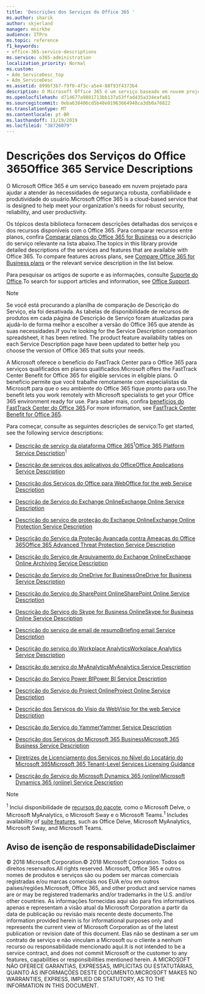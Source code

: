 ```yaml
---
title: 'Descrições dos Serviços do Office 365 '
ms.author: sharik
author: skjerland
manager: mnirkhe
audience: ITPro
ms.topic: reference
f1_keywords:
- office-365-service-descriptions
ms.service: o365-administration
localization_priority: Normal
ms.custom:
- Adm_ServiceDesc_top
- Adm_ServiceDesc
ms.assetid: 899bf3b7-f9f0-4f3c-a5e4-88f93f4373b4
description: O Microsoft Office 365 é um serviço baseado em nuvem projetado para ajudar a atender às necessidades de segurança robusta, confiabilidade e produtividade do usuário.
ms.openlocfilehash: d714677a9881713bb137a53ffad435a334eafa81
ms.sourcegitcommit: 0eba638406cd5b48e01963664948ca3db0a76822
ms.translationtype: MT
ms.contentlocale: pt-BR
ms.lasthandoff: 11/19/2019
ms.locfileid: "38726079"
---
```

# <a name="office-365-service-descriptions"></a><span data-ttu-id="ddd51-103">Descrições dos Serviços do Office 365</span><span class="sxs-lookup"><span data-stu-id="ddd51-103">Office 365 Service Descriptions</span></span> 

<span data-ttu-id="ddd51-104">O Microsoft Office 365 é um serviço baseado em nuvem projetado para ajudar a atender às necessidades de segurança robusta, confiabilidade e produtividade do usuário.</span><span class="sxs-lookup"><span data-stu-id="ddd51-104">Microsoft Office 365 is a cloud-based service that is designed to help meet your organization's needs for robust security, reliability, and user productivity.</span></span> 
  
<span data-ttu-id="ddd51-p101">Os tópicos desta biblioteca fornecem descrições detalhadas dos serviços e dos recursos disponíveis com o Office 365. Para comparar recursos entre planos, confira [Comparar planos do Office 365 for Business](https://go.microsoft.com/fwlink/?LinkID=799177&amp;clcid=0x409) ou a descrição do serviço relevante na lista abaixo.</span><span class="sxs-lookup"><span data-stu-id="ddd51-p101">The topics in this library provide detailed descriptions of the services and features that are available with Office 365. To compare features across plans, see [Compare Office 365 for Business plans](https://go.microsoft.com/fwlink/?LinkID=799177&amp;clcid=0x409) or the relevant service description in the list below.</span></span> 
  
<span data-ttu-id="ddd51-107">Para pesquisar os artigos de suporte e as informações, consulte [Suporte do Office](https://support.office.com/).</span><span class="sxs-lookup"><span data-stu-id="ddd51-107">To search for support articles and information, see [Office Support](https://support.office.com/).</span></span>
  
> [!NOTE]
> <span data-ttu-id="ddd51-p102">Se você está procurando a planilha de comparação de Descrição do Serviço, ela foi desativada. As tabelas de disponibilidade de recursos de produtos em cada página de Descrição de Serviço foram atualizadas para ajudá-lo de forma melhor a escolher a versão do Office 365 que atende às suas necessidades.</span><span class="sxs-lookup"><span data-stu-id="ddd51-p102">If you're looking for the Service Description comparison spreadsheet, it has been retired. The product feature availability tables on each Service Description page have been updated to better help you choose the version of Office 365 that suits your needs.</span></span> 
  
<span data-ttu-id="ddd51-110">A Microsoft oferece o benefício do FastTrack Center para o Office 365 para serviços qualificados em planos qualificados.</span><span class="sxs-lookup"><span data-stu-id="ddd51-110">Microsoft offers the FastTrack Center Benefit for Office 365 for eligible services in eligible plans.</span></span> <span data-ttu-id="ddd51-111">O benefício permite que você trabalhe remotamente com especialistas da Microsoft para que o seu ambiente do Office 365 fique pronto para uso.</span><span class="sxs-lookup"><span data-stu-id="ddd51-111">The benefit lets you work remotely with Microsoft specialists to get your Office 365 environment ready for use.</span></span> <span data-ttu-id="ddd51-112">Para saber mais, confira [benefícios do FastTrack Center do Office 365](https://docs.microsoft.com/fasttrack/O365-fasttrack-benefit-for-office-365).</span><span class="sxs-lookup"><span data-stu-id="ddd51-112">For more information, see [FastTrack Center Benefit for Office 365](https://docs.microsoft.com/fasttrack/O365-fasttrack-benefit-for-office-365).</span></span>
  
<span data-ttu-id="ddd51-113">Para começar, consulte as seguintes descrições de serviço:</span><span class="sxs-lookup"><span data-stu-id="ddd51-113">To get started, see the following service descriptions:</span></span>
  
- <span data-ttu-id="ddd51-114">[Descrição de serviço da plataforma Office 365](office-365-platform-service-description/office-365-platform-service-description.md)<sup>1</sup></span><span class="sxs-lookup"><span data-stu-id="ddd51-114">[Office 365 Platform Service Description](office-365-platform-service-description/office-365-platform-service-description.md)<sup>1</sup></span></span>
    
- [<span data-ttu-id="ddd51-115">Descrição de serviços dos aplicativos do Office</span><span class="sxs-lookup"><span data-stu-id="ddd51-115">Office Applications Service Description</span></span>](office-applications-service-description/office-applications-service-description.md)
    
- [<span data-ttu-id="ddd51-116">Descrição dos Serviços do Office para Web</span><span class="sxs-lookup"><span data-stu-id="ddd51-116">Office for the web Service Description</span></span>](office-online-service-description/office-online-service-description.md)
    
- [<span data-ttu-id="ddd51-117">Descrição de Serviço do Exchange Online</span><span class="sxs-lookup"><span data-stu-id="ddd51-117">Exchange Online Service Description</span></span>](exchange-online-service-description/exchange-online-service-description.md)
    
- [<span data-ttu-id="ddd51-118">Descrição do serviço de proteção do Exchange Online</span><span class="sxs-lookup"><span data-stu-id="ddd51-118">Exchange Online Protection Service Description</span></span>](exchange-online-protection-service-description/exchange-online-protection-service-description.md)
    
- [<span data-ttu-id="ddd51-119">Descrição do Serviço da Proteção Avançada contra Ameaças do Office 365</span><span class="sxs-lookup"><span data-stu-id="ddd51-119">Office 365 Advanced Threat Protection Service Description</span></span>](office-365-advanced-threat-protection-service-description.md)
    
- [<span data-ttu-id="ddd51-120">Descrição do Serviço de Arquivamento do Exchange Online</span><span class="sxs-lookup"><span data-stu-id="ddd51-120">Exchange Online Archiving Service Description</span></span>](exchange-online-archiving-service-description/exchange-online-archiving-service-description.md)
    
- [<span data-ttu-id="ddd51-121">Descrição do Serviço do OneDrive for Business</span><span class="sxs-lookup"><span data-stu-id="ddd51-121">OneDrive for Business Service Description</span></span>](onedrive-for-business-service-description.md)
    
- [<span data-ttu-id="ddd51-122">Descrição do Serviço do SharePoint Online</span><span class="sxs-lookup"><span data-stu-id="ddd51-122">SharePoint Online Service Description</span></span>](sharepoint-online-service-description/sharepoint-online-service-description.md)
    
- [<span data-ttu-id="ddd51-123">Descrição do Serviço do Skype for Business Online</span><span class="sxs-lookup"><span data-stu-id="ddd51-123">Skype for Business Online Service Description</span></span>](skype-for-business-online-service-description/skype-for-business-online-service-description.md)
    
- [<span data-ttu-id="ddd51-124">Descrição do serviço de email de resumo</span><span class="sxs-lookup"><span data-stu-id="ddd51-124">Briefing email Service Description</span></span>](briefing-service-description.md)

- [<span data-ttu-id="ddd51-125">Descrição do serviço do Workplace Analytics</span><span class="sxs-lookup"><span data-stu-id="ddd51-125">Workplace Analytics Service Description</span></span>](workplace-analytics-service-description.md)

- [<span data-ttu-id="ddd51-126">Descrição do serviço do MyAnalytics</span><span class="sxs-lookup"><span data-stu-id="ddd51-126">MyAnalytics Service Description</span></span>](mya-service-description.md)
    
- [<span data-ttu-id="ddd51-127">Descrição do Serviço Power BI</span><span class="sxs-lookup"><span data-stu-id="ddd51-127">Power BI Service Description</span></span>](power-bi-service-description.md)
    
- [<span data-ttu-id="ddd51-128">Descrição do Serviço do Project Online</span><span class="sxs-lookup"><span data-stu-id="ddd51-128">Project Online Service Description</span></span>](project-online-service-description/project-online-service-description.md)
    
- [<span data-ttu-id="ddd51-129">Descrição dos Serviços do Visio da Web</span><span class="sxs-lookup"><span data-stu-id="ddd51-129">Visio for the web Service Description</span></span>](visio-online-service-description/visio-online-service-description.md)
    
- [<span data-ttu-id="ddd51-130">Descrição do Serviço do Yammer</span><span class="sxs-lookup"><span data-stu-id="ddd51-130">Yammer Service Description</span></span>](yammer-service-description/yammer-service-description.md)

- [<span data-ttu-id="ddd51-131">Descrição dos Serviços do Microsoft 365 Business</span><span class="sxs-lookup"><span data-stu-id="ddd51-131">Microsoft 365 Business Service Description</span></span>](microsoft-365-service-descriptions/microsoft-365-business-service-description.md)

- [<span data-ttu-id="ddd51-132">Diretrizes de Licenciamento dos Serviços no Nível do Locatário do Microsoft 365</span><span class="sxs-lookup"><span data-stu-id="ddd51-132">Microsoft 365 Tenant-Level Services Licensing Guidance</span></span>](microsoft-365-service-descriptions/microsoft-365-tenantlevel-services-licensing-guidance/microsoft-365-tenantlevel-services-licensing-guidance.md)
    
- [<span data-ttu-id="ddd51-133">Descrição do Serviço do Microsoft Dynamics 365 (online)</span><span class="sxs-lookup"><span data-stu-id="ddd51-133">Microsoft Dynamics 365 (online) Service Description</span></span>](microsoft-dynamics-365-online-service-description.md)
    
> [!NOTE]
> <span data-ttu-id="ddd51-134"><sup>1</sup> Inclui disponibilidade de [recursos do pacote](https://docs.microsoft.com/office365/servicedescriptions/office-365-platform-service-description/office-365-suite-features), como o Microsoft Delve, o Microsoft MyAnalytics, o Microsoft Sway e o Microsoft Teams.</span><span class="sxs-lookup"><span data-stu-id="ddd51-134"><sup>1</sup> Includes availability of [suite features](https://docs.microsoft.com/office365/servicedescriptions/office-365-platform-service-description/office-365-suite-features), such as Office Delve, Microsoft MyAnalytics, Microsoft Sway, and Microsoft Teams.</span></span>
  
## <a name="disclaimer"></a><span data-ttu-id="ddd51-135">Aviso de isenção de responsabilidade</span><span class="sxs-lookup"><span data-stu-id="ddd51-135">Disclaimer</span></span>

<span data-ttu-id="ddd51-136">© 2018 Microsoft Corporation.</span><span class="sxs-lookup"><span data-stu-id="ddd51-136">© 2018 Microsoft Corporation.</span></span> <span data-ttu-id="ddd51-137">Todos os direitos reservados.</span><span class="sxs-lookup"><span data-stu-id="ddd51-137">All rights reserved.</span></span> <span data-ttu-id="ddd51-138">Microsoft, Office 365 e outros nomes de produtos e serviços são ou podem ser marcas comerciais registradas e/ou marcas comerciais nos EUA e/ou em outros países/regiões.</span><span class="sxs-lookup"><span data-stu-id="ddd51-138">Microsoft, Office 365, and other product and service names are or may be registered trademarks and/or trademarks in the U.S. and/or other countries.</span></span> <span data-ttu-id="ddd51-139">As informações fornecidas aqui são para fins informativos apenas e representam a visão atual da Microsoft Corporation a partir da data de publicação ou revisão mais recente deste documento.</span><span class="sxs-lookup"><span data-stu-id="ddd51-139">The information provided herein is for informational purposes only and represents the current view of Microsoft Corporation as of the latest publication or revision date of this document.</span></span> <span data-ttu-id="ddd51-140">Elas não se destinam a ser um contrato de serviço e não vinculam a Microsoft ou o cliente a nenhum recurso ou responsabilidade mencionado aqui.</span><span class="sxs-lookup"><span data-stu-id="ddd51-140">It is not intended to be a service contract, and does not commit Microsoft or the customer to any features, capabilities or responsibilities mentioned herein.</span></span> <span data-ttu-id="ddd51-141">A MICROSOFT NÃO OFERECE GARANTIAS, EXPRESSAS, IMPLÍCITAS OU ESTATUTÁRIAS, QUANTO ÀS INFORMAÇÕES DESTE DOCUMENTO.</span><span class="sxs-lookup"><span data-stu-id="ddd51-141">MICROSOFT MAKES NO WARRANTIES, EXPRESS, IMPLIED OR STATUTORY, AS TO THE INFORMATION IN THIS DOCUMENT.</span></span> 
  
